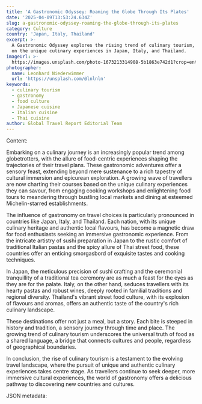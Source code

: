 ```yaml
---
title: 'A Gastronomic Odyssey: Roaming the Globe Through Its Plates'
date: '2025-04-09T13:53:24.634Z'
slug: a-gastronomic-odyssey-roaming-the-globe-through-its-plates
category: Culture
country: 'Japan, Italy, Thailand'
excerpt: >-
  A Gastronomic Odyssey explores the rising trend of culinary tourism, focusing
  on the unique culinary experiences in Japan, Italy, and Thailand.
imageUrl: >-
  https://images.unsplash.com/photo-1673213314908-5b1863e742d1?crop=entropy&cs=tinysrgb&fit=max&fm=jpg&ixid=M3w3Mzk5OTB8MHwxfHNlYXJjaHwzfHxjdWxpbmFyeSUyMHRvdXJpc218ZW58MHwwfHx8MTc0NjI3NTg5NXww&ixlib=rb-4.0.3&q=80&w=1080
photographer:
  name: Leonhard Niederwimmer
  url: 'https://unsplash.com/@lnlnln'
keywords:
  - culinary tourism
  - gastronomy
  - food culture
  - Japanese cuisine
  - Italian cuisine
  - Thai cuisine
author: Global Travel Report Editorial Team
---
```

Content: 

Embarking on a culinary journey is an increasingly popular trend among globetrotters, with the allure of food-centric experiences shaping the trajectories of their travel plans. These gastronomic adventures offer a sensory feast, extending beyond mere sustenance to a rich tapestry of cultural immersion and epicurean exploration. A growing wave of travellers are now charting their courses based on the unique culinary experiences they can savour, from engaging cooking workshops and enlightening food tours to meandering through bustling local markets and dining at esteemed Michelin-starred establishments.

The influence of gastronomy on travel choices is particularly pronounced in countries like Japan, Italy, and Thailand. Each nation, with its unique culinary heritage and authentic local flavours, has become a magnetic draw for food enthusiasts seeking an immersive gastronomic experience. From the intricate artistry of sushi preparation in Japan to the rustic comfort of traditional Italian pastas and the spicy allure of Thai street food, these countries offer an enticing smorgasbord of exquisite tastes and cooking techniques.

In Japan, the meticulous precision of sushi crafting and the ceremonial tranquillity of a traditional tea ceremony are as much a feast for the eyes as they are for the palate. Italy, on the other hand, seduces travellers with its hearty pastas and robust wines, deeply rooted in familial traditions and regional diversity. Thailand's vibrant street food culture, with its explosion of flavours and aromas, offers an authentic taste of the country's rich culinary landscape.

These destinations offer not just a meal, but a story. Each bite is steeped in history and tradition, a sensory journey through time and place. The growing trend of culinary tourism underscores the universal truth of food as a shared language, a bridge that connects cultures and people, regardless of geographical boundaries.

In conclusion, the rise of culinary tourism is a testament to the evolving travel landscape, where the pursuit of unique and authentic culinary experiences takes centre stage. As travellers continue to seek deeper, more immersive cultural experiences, the world of gastronomy offers a delicious pathway to discovering new countries and cultures.

JSON metadata:
